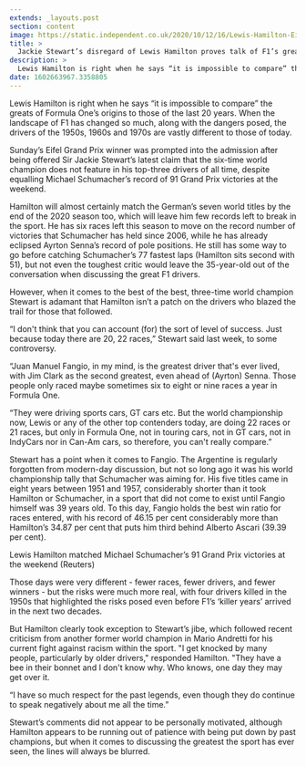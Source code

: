 ```yaml
--- 
extends: _layouts.post 
section: content 
image: https://static.independent.co.uk/2020/10/12/16/Lewis-Hamilton-Eifel.jpg 
title: > 
  Jackie Stewart’s disregard of Lewis Hamilton proves talk of F1’s greatest will always be blurred 
description: > 
  Lewis Hamilton is right when he says “it is impossible to compare” the greats of Formula One’s origins to those of the last 20 years.“Juan Manuel Fangio, in my mind, is the greatest driver that's ever lived, with Jim Clark as the second greatest, even ahead of (Ayrton) Senna.“They were driving sports cars, GT cars etc.But Hamilton clearly took exception to Stewart’s jibe, which followed recent criticism from another former world champion in Mario Andretti for his current fight against racism within the sport."I get knocked by many people, particularly by older drivers," responded Hamilton. 
date: 1602663967.3358805 
--- 
```

Lewis Hamilton is right when he says “it is impossible to compare” the greats of Formula One’s origins to those of the last 20 years. When the landscape of F1 has changed so much, along with the dangers posed, the drivers of the 1950s, 1960s and 1970s are vastly different to those of today.

Sunday’s Eifel Grand Prix winner was prompted into the admission after being offered Sir Jackie Stewart’s latest claim that the six-time world champion does not feature in his top-three drivers of all time, despite equalling Michael Schumacher’s record of 91 Grand Prix victories at the weekend.

Hamilton will almost certainly match the German’s seven world titles by the end of the 2020 season too, which will leave him few records left to break in the sport. He has six races left this season to move on the record number of victories that Schumacher has held since 2006, while he has already eclipsed Ayrton Senna’s record of pole positions. He still has some way to go before catching Schumacher’s 77 fastest laps (Hamilton sits second with 51), but not even the toughest critic would leave the 35-year-old out of the conversation when discussing the great F1 drivers.

However, when it comes to the best of the best, three-time world champion Stewart is adamant that Hamilton isn’t a patch on the drivers who blazed the trail for those that followed.

“I don't think that you can account (for) the sort of level of success. Just because today there are 20, 22 races,” Stewart said last week, to some controversy.

“Juan Manuel Fangio, in my mind, is the greatest driver that's ever lived, with Jim Clark as the second greatest, even ahead of (Ayrton) Senna. Those people only raced maybe sometimes six to eight or nine races a year in Formula One.

“They were driving sports cars, GT cars etc. But the world championship now, Lewis or any of the other top contenders today, are doing 22 races or 21 races, but only in Formula One, not in touring cars, not in GT cars, not in IndyCars nor in Can-Am cars, so therefore, you can't really compare.”

Stewart has a point when it comes to Fangio. The Argentine is regularly forgotten from modern-day discussion, but not so long ago it was his world championship tally that Schumacher was aiming for. His five titles came in eight years between 1951 and 1957, considerably shorter than it took Hamilton or Schumacher, in a sport that did not come to exist until Fangio himself was 39 years old. To this day, Fangio holds the best win ratio for races entered, with his record of 46.15 per cent considerably more than Hamilton’s 34.87 per cent that puts him third behind Alberto Ascari (39.39 per cent).

Lewis Hamilton matched Michael Schumacher’s 91 Grand Prix victories at the weekend (Reuters)

Those days were very different - fewer races, fewer drivers, and fewer winners - but the risks were much more real, with four drivers killed in the 1950s that highlighted the risks posed even before F1’s ‘killer years’ arrived in the next two decades.

But Hamilton clearly took exception to Stewart’s jibe, which followed recent criticism from another former world champion in Mario Andretti for his current fight against racism within the sport. "I get knocked by many people, particularly by older drivers," responded Hamilton. "They have a bee in their bonnet and I don't know why. Who knows, one day they may get over it.

“I have so much respect for the past legends, even though they do continue to speak negatively about me all the time.”

Stewart’s comments did not appear to be personally motivated, although Hamilton appears to be running out of patience with being put down by past champions, but when it comes to discussing the greatest the sport has ever seen, the lines will always be blurred.